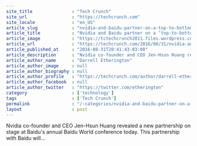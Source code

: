```yaml
---
site_title               : "Tech Crunch"
site_url                 : "https://techcrunch.com"
site_locale              : "en_US"
article_slug             : "nvidia-and-baidu-partner-on-a-top-to-bottom-platform-for-self-driving-cars"
article_title            : "Nvidia and Baidu partner on a ‘top-to-bottom’ platform for self-driving cars"
article_image            : "https://tctechcrunch2011.files.wordpress.com/2016/08/screen-shot-2016-08-31-at-11-39-26-pm.png?w=764&h=400&crop=1"
article_url              : "https://techcrunch.com/2016/08/31/nvidia-and-baidu-partner-on-a-top-to-bottom-platform-for-self-driving-cars/"
article_published_at     : "2016-08-31T20:41:43-03:00"
article_description      : "Nvidia co-founder and CEO Jen-Hsun Huang revealed a new partnership on stage at Baidu's annual Baidu World conference today. This partnership with Baidu will..."
article_author_name      : "Darrell Etherington"
article_author_image     : null
article_author_biography : null
article_author_profile   : "https://techcrunch.com/author/darrell-etherington/"
article_author_facebook  : null
article_author_twitter   : "https://twitter.com/etherington"
category                 : ['technology']
tags                     : ['Tech Crunch']
permalink                : "/:categories/nvidia-and-baidu-partner-on-a-top-to-bottom-platform-for-self-driving-cars/"
layout                   : post
---
```


Nvidia co-founder and CEO Jen-Hsun Huang revealed a new partnership on stage at Baidu's annual Baidu World conference today. This partnership with Baidu will...
